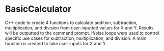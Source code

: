 # BasicCalculator

C++ code to create 4 functions to calculate addition, subtraction, multiplication, and division from user-inputted values for X and Y. Results will be outputted to the command prompt. If/else loops were used to control specific use cases for subtraction, multiplication, and division. A main function is created to take user inputs for X and Y.
